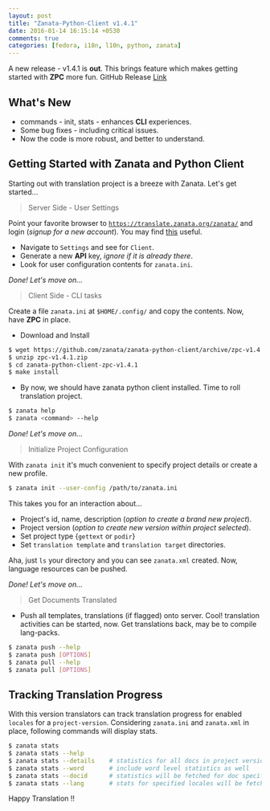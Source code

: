 ```yaml
---
layout: post
title: "Zanata-Python-Client v1.4.1"
date: 2016-01-14 16:15:14 +0530
comments: true
categories: [fedora, i18n, l10n, python, zanata]
---
```

A new release - v1.4.1 is **out**. This brings feature which makes getting started with **ZPC** more fun. GitHub Release [Link](https://github.com/zanata/zanata-python-client/releases/tag/zpc-v1.4.1)

## What's New
* commands - init, stats - enhances **CLI** experiences.
* Some bug fixes - including critical issues.
* Now the code is more robust, and better to understand.

## Getting Started with Zanata and Python Client
Starting out with translation project is a breeze with Zanata. Let's get started...

> Server Side - User Settings

Point your favorite browser to [```https://translate.zanata.org/zanata/```](https://translate.zanata.org/zanata/) and login (*signup for a new account*). You may find [this](http://zanata-client.readthedocs.org/en/latest/configuration/#user-configuration) useful.

* Navigate to ```Settings``` and see for ```Client```. 
* Generate a new **API** key, *ignore if it is already there*.
* Look for user configuration contents for ```zanata.ini```.

*Done! Let's move on...*

> Client Side - CLI tasks

Create a file ```zanata.ini``` at ```$HOME/.config/``` and copy the contents. Now, have **ZPC** in place. 

* Download and Install

```sh
$ wget https://github.com/zanata/zanata-python-client/archive/zpc-v1.4.1.zip
$ unzip zpc-v1.4.1.zip
$ cd zanata-python-client-zpc-v1.4.1
$ make install
```

* By now, we should have zanata python client installed. Time to roll translation project.

```sh
$ zanata help
$ zanata <command> --help
```

*Done! Let's move on...*

> Initialize Project Configuration

With ```zanata init``` it's much convenient to specify project details or create a new profile.

```sh
$ zanata init --user-config /path/to/zanata.ini
```

This takes you for an interaction about...

* Project's id, name, description (*option to create a brand new project*).
* Project version (*option to create new version within project selected*).
* Set project type {```gettext``` or ```podir```}
* Set ```translation template``` and ```translation target``` directories.

Aha, just ```ls``` your directory and you can see ```zanata.xml``` created. Now, language resources can be pushed.

*Done! Let's move on...*

> Get Documents Translated

* Push all templates, translations (if flagged) onto server. Cool! translation activities can be started, now. Get translations back, may be to compile lang-packs.

```sh
$ zanata push --help
$ zanata push [OPTIONS] 
$ zanata pull --help
$ zanata pull [OPTIONS]
```

## Tracking Translation Progress

With this version translators can track translation progress for enabled ```locales``` for a ```project-version```. Considering ```zanata.ini``` and ```zanata.xml``` in place, following commands will display stats.

```sh
$ zanata stats
$ zanata stats --help 
$ zanata stats --details    # statistics for all docs in project version
$ zanata stats --word       # include word level statistics as well
$ zanata stats --docid      # statistics will be fetched for doc specified
$ zanata stats --lang       # stats for specified locales will be fetched
```

Happy Translation !!
